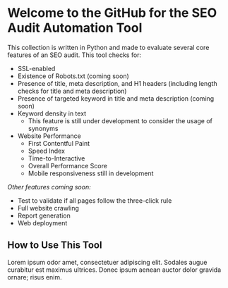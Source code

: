 # Welcome to the GitHub for the SEO Audit Automation Tool

This collection is written in Python and made to evaluate several core features of an SEO audit. This tool checks for:

 - SSL-enabled
 - Existence of Robots.txt (coming soon)
 - Presence of title, meta description, and H1 headers (including length checks for title and meta description)
 - Presence of targeted keyword in title and meta description (coming soon)
 - Keyword density in text
	 - This feature is still under development to consider the usage of synonyms
 - Website Performance
	 - First Contentful Paint
	 - Speed Index
	 - Time-to-Interactive
	 - Overall Performance Score
	 - Mobile responsiveness still in development


*Other features coming soon:*
 - Test to validate if all pages follow the three-click rule
 - Full website crawling
 - Report generation
 - Web deployment

## How to Use This Tool
Lorem ipsum odor amet, consectetuer adipiscing elit. Sodales augue curabitur est maximus ultrices. Donec ipsum aenean auctor dolor gravida ornare; risus enim.

